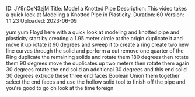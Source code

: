 ID: JY9nCeN3zjM
Title: Model a Knotted Pipe
Description: This video takes a quick look at Modeling a Knotted Pipe in Plasticity.
Duration: 60
Version: 1.1.23
Uploaded: 2023-06-09

yum yum Floyd here with a quick look at
modeling and knotted pipe and plasticity
start by creating a 1.95 meter circle at
the origin duplicate it and move it up
rotate it 90 degrees and sweep it to
create a ring create two new line curves
through the solid and perform a cut
remove one quarter of the Ring duplicate
the remaining solids and rotate them 180
degrees
then rotate them 90 degrees
move the duplicates up two meters then
rotate them again 30 degrees
rotate the end solid an additional 30
degrees and this end solid 30 degrees
extrude these three end faces
Boolean Union them together
select the end faces and use the hollow
solid tool to finish off the pipe and
you're good to go
oh look at the time
foreign
